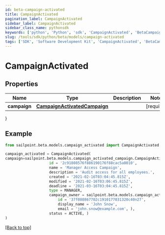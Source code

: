 ```yaml
---
id: beta-campaign-activated
title: CampaignActivated
pagination_label: CampaignActivated
sidebar_label: CampaignActivated
sidebar_class_name: pythonsdk
keywords: ['python', 'Python', 'sdk', 'CampaignActivated', 'BetaCampaignActivated'] 
slug: /tools/sdk/python/beta/models/campaign-activated
tags: ['SDK', 'Software Development Kit', 'CampaignActivated', 'BetaCampaignActivated']
---
```


# CampaignActivated


## Properties

Name | Type | Description | Notes
------------ | ------------- | ------------- | -------------
**campaign** | [**CampaignActivatedCampaign**](campaign-activated-campaign) |  | [required]
}

## Example

```python
from sailpoint.beta.models.campaign_activated import CampaignActivated

campaign_activated = CampaignActivated(
campaign=sailpoint.beta.models.campaign_activated_campaign.CampaignActivated_campaign(
                    id = '2c91808576f886190176f88cac5a0010', 
                    name = 'Manager Access Campaign', 
                    description = 'Audit access for all employees.', 
                    created = '2021-02-16T03:04:45.815Z', 
                    modified = '2021-02-16T03:06:45.815Z', 
                    deadline = '2021-03-16T03:04:45.815Z', 
                    type = MANAGER, 
                    campaign_owner = sailpoint.beta.models.campaign_activated_campaign_campaign_owner.CampaignActivated_campaign_campaignOwner(
                        id = '37f080867702c1910177031320c40n27', 
                        display_name = 'John Snow', 
                        email = 'john.snow@example.com', ), 
                    status = ACTIVE, )
)

```
[[Back to top]](#) 

